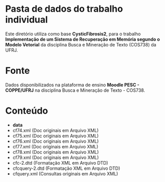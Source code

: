 # Pasta de dados do trabalho individual
Este diretório utiliza como base **CysticFibrosis2**, para o trabalho **Implementação de um Sistema de Recuperação em Memória segundo o Modelo Vetorial** da disciplina Busca e Mineração de Texto (COS738) da UFRJ.

# Fonte
Dados disponibilizados na plataforma de ensino **Moodle PESC - COPPE/UFRJ** na disciplina Busca e Mineração de Texto - COS738.

# Conteúdo 
	
- **data**
- cf74.xml (Doc originais em Arquivo XML)
- cf75.xml (Doc originais em Arquivo XML)
- cf76.xml (Doc originais em Arquivo XML)
- cf77.xml (Doc originais em Arquivo XML)
- cf78.xml (Doc originais em Arquivo XML)
- cf79.xml (Doc originais em Arquivo XML)
- cfc-2.dtd (Formatação XML em Arquivo DTD)
- cfcquery-2.dtd (Formatação XML em Arquivo DTD)
- cfquery.xml (Consultas originais em Arquivo XML)